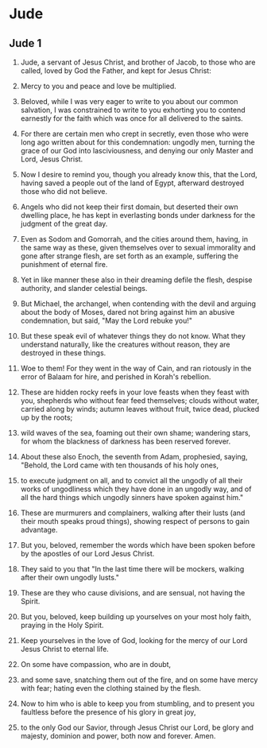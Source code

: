 # Jude

## Jude 1

1. Jude, a servant of Jesus Christ, and brother of Jacob, to those who are called, loved by God the Father, and kept for Jesus Christ:

2. Mercy to you and peace and love be multiplied.

3. Beloved, while I was very eager to write to you about our common salvation, I was constrained to write to you exhorting you to contend earnestly for the faith which was once for all delivered to the saints.

4. For there are certain men who crept in secretly, even those who were long ago written about for this condemnation: ungodly men, turning the grace of our God into lasciviousness, and denying our only Master and Lord, Jesus Christ.

5. Now I desire to remind you, though you already know this, that the Lord, having saved a people out of the land of Egypt, afterward destroyed those who did not believe.

6. Angels who did not keep their first domain, but deserted their own dwelling place, he has kept in everlasting bonds under darkness for the judgment of the great day.

7. Even as Sodom and Gomorrah, and the cities around them, having, in the same way as these, given themselves over to sexual immorality and gone after strange flesh, are set forth as an example, suffering the punishment of eternal fire.

8. Yet in like manner these also in their dreaming defile the flesh, despise authority, and slander celestial beings.

9. But Michael, the archangel, when contending with the devil and arguing about the body of Moses, dared not bring against him an abusive condemnation, but said, "May the Lord rebuke you!"

10. But these speak evil of whatever things they do not know. What they understand naturally, like the creatures without reason, they are destroyed in these things.

11. Woe to them! For they went in the way of Cain, and ran riotously in the error of Balaam for hire, and perished in Korah's rebellion.

12. These are hidden rocky reefs in your love feasts when they feast with you, shepherds who without fear feed themselves; clouds without water, carried along by winds; autumn leaves without fruit, twice dead, plucked up by the roots;

13. wild waves of the sea, foaming out their own shame; wandering stars, for whom the blackness of darkness has been reserved forever.

14. About these also Enoch, the seventh from Adam, prophesied, saying, "Behold, the Lord came with ten thousands of his holy ones,

15. to execute judgment on all, and to convict all the ungodly of all their works of ungodliness which they have done in an ungodly way, and of all the hard things which ungodly sinners have spoken against him."

16. These are murmurers and complainers, walking after their lusts (and their mouth speaks proud things), showing respect of persons to gain advantage.

17. But you, beloved, remember the words which have been spoken before by the apostles of our Lord Jesus Christ.

18. They said to you that "In the last time there will be mockers, walking after their own ungodly lusts."

19. These are they who cause divisions, and are sensual, not having the Spirit.

20. But you, beloved, keep building up yourselves on your most holy faith, praying in the Holy Spirit.

21. Keep yourselves in the love of God, looking for the mercy of our Lord Jesus Christ to eternal life.

22. On some have compassion, who are in doubt,

23. and some save, snatching them out of the fire, and on some have mercy with fear; hating even the clothing stained by the flesh.

24. Now to him who is able to keep you from stumbling, and to present you faultless before the presence of his glory in great joy,

25. to the only God our Savior, through Jesus Christ our Lord, be glory and majesty, dominion and power, both now and forever. Amen.


